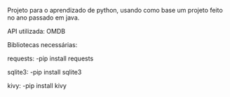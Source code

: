Projeto para o aprendizado de python, usando como base um projeto feito no ano passado em java.

API utilizada: OMDB


Bibliotecas necessárias:

requests:
-pip install requests

sqlite3:
-pip install sqlite3

kivy:
-pip install kivy
